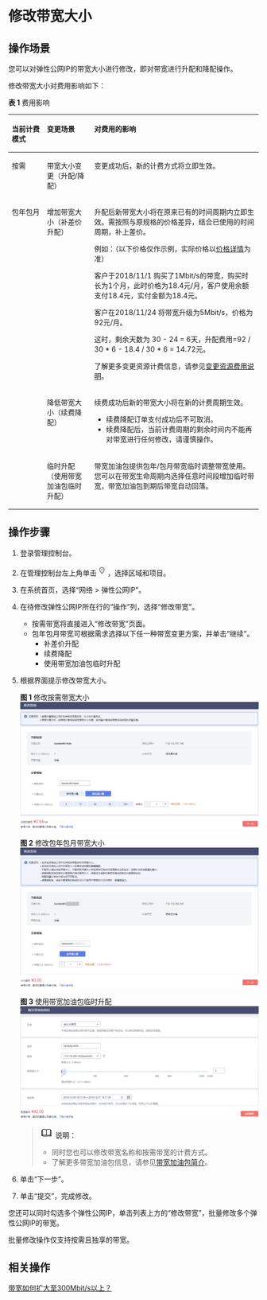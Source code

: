# 修改带宽大小<a name="eip_0012"></a>

## 操作场景<a name="section242619435115"></a>

您可以对弹性公网IP的带宽大小进行修改，即对带宽进行升配和降配操作。

修改带宽大小对费用影响如下：

**表 1**  费用影响

<a name="zh-cn_topic_0118498819_table117061129519"></a>
<table><thead align="left"><tr id="zh-cn_topic_0118498819_row2070710212517"><th class="cellrowborder" valign="top" width="14.04%" id="mcps1.2.4.1.1"><p id="zh-cn_topic_0118498819_p22514331491"><a name="zh-cn_topic_0118498819_p22514331491"></a><a name="zh-cn_topic_0118498819_p22514331491"></a>当前计费模式</p>
</th>
<th class="cellrowborder" valign="top" width="18.91%" id="mcps1.2.4.1.2"><p id="zh-cn_topic_0118498819_p13707142550"><a name="zh-cn_topic_0118498819_p13707142550"></a><a name="zh-cn_topic_0118498819_p13707142550"></a>变更场景</p>
</th>
<th class="cellrowborder" valign="top" width="67.05%" id="mcps1.2.4.1.3"><p id="zh-cn_topic_0118498819_p1170715212514"><a name="zh-cn_topic_0118498819_p1170715212514"></a><a name="zh-cn_topic_0118498819_p1170715212514"></a>对费用的影响</p>
</th>
</tr>
</thead>
<tbody><tr id="row129737166211"><td class="cellrowborder" valign="top" width="14.04%" headers="mcps1.2.4.1.1 "><p id="p29731716727"><a name="p29731716727"></a><a name="p29731716727"></a>按需</p>
</td>
<td class="cellrowborder" valign="top" width="18.91%" headers="mcps1.2.4.1.2 "><p id="p103945561024"><a name="p103945561024"></a><a name="p103945561024"></a>带宽大小变更（升配/降配）</p>
</td>
<td class="cellrowborder" valign="top" width="67.05%" headers="mcps1.2.4.1.3 "><p id="p99732163210"><a name="p99732163210"></a><a name="p99732163210"></a>变更成功后，新的计费方式将立即生效。</p>
</td>
</tr>
<tr id="zh-cn_topic_0118498819_row6707727518"><td class="cellrowborder" rowspan="3" valign="top" width="14.04%" headers="mcps1.2.4.1.1 "><p id="zh-cn_topic_0118498819_p2251833692"><a name="zh-cn_topic_0118498819_p2251833692"></a><a name="zh-cn_topic_0118498819_p2251833692"></a>包年包月</p>
</td>
<td class="cellrowborder" valign="top" width="18.91%" headers="mcps1.2.4.1.2 "><p id="zh-cn_topic_0118498819_p37072027518"><a name="zh-cn_topic_0118498819_p37072027518"></a><a name="zh-cn_topic_0118498819_p37072027518"></a>增加带宽大小（补差价升配）</p>
</td>
<td class="cellrowborder" valign="top" width="67.05%" headers="mcps1.2.4.1.3 "><p id="zh-cn_topic_0118498819_p767918917713"><a name="zh-cn_topic_0118498819_p767918917713"></a><a name="zh-cn_topic_0118498819_p767918917713"></a>升配后新带宽大小将在原来已有的时间周期内立即生效。需按照与原规格的价格差异，结合已使用的时间周期，补上差价。</p>
<p id="p86671154121414"><a name="p86671154121414"></a><a name="p86671154121414"></a>例如：（以下价格仅作示例，实际价格以<a href="https://www.huaweicloud.com/pricing.html#/eip" target="_blank" rel="noopener noreferrer">价格详情</a>为准）</p>
<p id="p12682927111510"><a name="p12682927111510"></a><a name="p12682927111510"></a>客户于2018/11/1 购买了1Mbit/s的带宽，购买时长为1个月，此时价格为18.4元/月，客户使用余额支付18.4元，实付金额为18.4元。</p>
<p id="p4682827141512"><a name="p4682827141512"></a><a name="p4682827141512"></a>客户在2018/11/24 将带宽升级为5Mbit/s，价格为92元/月。</p>
<p id="p2682327141516"><a name="p2682327141516"></a><a name="p2682327141516"></a>这时，剩余天数为 30 - 24 = 6天，升配费用=92 / 30 * 6 - 18.4 / 30 * 6 = 14.72元。</p>
<p id="p9529133320254"><a name="p9529133320254"></a><a name="p9529133320254"></a>了解更多变更资源计费信息，请参见<a href="https://support.huaweicloud.com/usermanual-billing/renewals_topic_60000001.html" target="_blank" rel="noopener noreferrer">变更资源费用说明</a>。</p>
</td>
</tr>
<tr id="zh-cn_topic_0118498819_row1616328121117"><td class="cellrowborder" valign="top" headers="mcps1.2.4.1.1 "><p id="zh-cn_topic_0118498819_p661712881111"><a name="zh-cn_topic_0118498819_p661712881111"></a><a name="zh-cn_topic_0118498819_p661712881111"></a>降低带宽大小（续费降配）</p>
</td>
<td class="cellrowborder" valign="top" headers="mcps1.2.4.1.2 "><p id="zh-cn_topic_0118498819_p186171228151117"><a name="zh-cn_topic_0118498819_p186171228151117"></a><a name="zh-cn_topic_0118498819_p186171228151117"></a>续费成功后新的带宽大小将在新的计费周期生效。</p>
<a name="zh-cn_topic_0118498819_ul178551434171416"></a><a name="zh-cn_topic_0118498819_ul178551434171416"></a><ul id="zh-cn_topic_0118498819_ul178551434171416"><li>续费降配订单支付成功后不可取消。</li><li>续费降配后，当前计费周期的剩余时间内不能再对带宽进行任何修改，请谨慎操作。</li></ul>
</td>
</tr>
<tr id="row1942717113405"><td class="cellrowborder" valign="top" headers="mcps1.2.4.1.1 "><p id="p15428141184018"><a name="p15428141184018"></a><a name="p15428141184018"></a>临时升配（使用带宽加油包临时升配）</p>
</td>
<td class="cellrowborder" valign="top" headers="mcps1.2.4.1.2 "><p id="p742891104019"><a name="p742891104019"></a><a name="p742891104019"></a>带宽加油包提供包年/包月带宽临时调整带宽使用。您可以在带宽生命周期内选择任意时间段增加临时带宽，带宽加油包到期后带宽自动回落。</p>
</td>
</tr>
</tbody>
</table>

## 操作步骤<a name="section1671903618"></a>

1.  登录管理控制台。
2.  在管理控制台左上角单击![](figures/icon-region.png)，选择区域和项目。
3.  在系统首页，选择“网络 \> 弹性公网IP”。
4.  在待修改弹性公网IP所在行的“操作”列，选择“修改带宽”。
    -   按需带宽将直接进入“修改带宽”页面。
    -   包年包月带宽可根据需求选择以下任一种带宽变更方案，并单击“继续”。
        -   补差价升配
        -   续费降配
        -   使用带宽加油包临时升配

5.  根据界面提示修改带宽大小。

    **图 1**  修改按需带宽大小<a name="fig7593194953617"></a>  
    ![](figures/修改按需带宽大小.png "修改按需带宽大小")

    **图 2**  修改包年包月带宽大小<a name="fig15937494364"></a>  
    ![](figures/修改包年包月带宽大小.png "修改包年包月带宽大小")

    **图 3**  使用带宽加油包临时升配<a name="fig47148351491"></a>  
    ![](figures/使用带宽加油包临时升配.png "使用带宽加油包临时升配")

    >![](public_sys-resources/icon-note.gif) **说明：** 
    >-   同时您也可以修改带宽名称和按需带宽的计费方式。
    >-   了解更多带宽加油包信息，请参见[带宽加油包简介](带宽加油包简介.md)。

6.  单击“下一步”。
7.  单击“提交”，完成修改。

您还可以同时勾选多个弹性公网IP，单击列表上方的“修改带宽”，批量修改多个弹性公网IP的带宽。

批量修改操作仅支持按需且独享的带宽。

## 相关操作<a name="section1977435911912"></a>

[带宽如何扩大至300Mbit/s以上？](https://support.huaweicloud.com/eip_faq/faq_bandwidth_0015.html)

